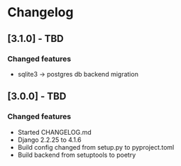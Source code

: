 # Changelog

## [3.1.0] - TBD

### Changed features
- sqlite3 -> postgres db backend migration


## [3.0.0] - TBD

### Changed features
- Started CHANGELOG.md 
- Django 2.2.25 to 4.1.6
- Build config changed from setup.py to pyproject.toml
- Build backend from setuptools to poetry